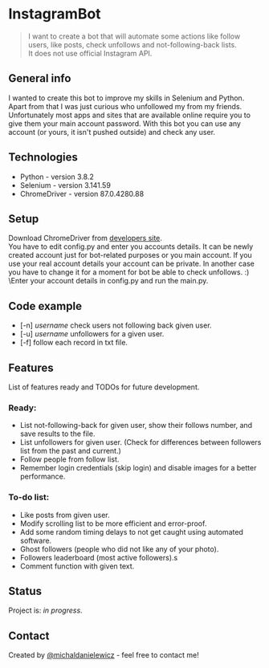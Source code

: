 # InstagramBot
> I want to create a bot that will automate some actions like follow users, like posts, check unfollows and not-following-back lists. \
> It does not use official Instagram API.

## General info
I wanted to create this bot to improve my skills in Selenium and Python. Apart from that I was just curious who unfollowed my from my friends. \
Unfortunately most apps and sites that are available online require you to give them your main account password. With this bot you can use any 
account (or yours, it isn't pushed outside) and check any user. 

## Technologies
* Python - version 3.8.2
* Selenium - version 3.141.59
* ChromeDriver - version 87.0.4280.88

## Setup
Download ChromeDriver from [developers site](https://chromedriver.chromium.org/).\
You have to edit config.py and enter you accounts details. It can be newly created account just for bot-related purposes or you main account. If you use your real account details your account can be private. In another case you have to change it for a moment for bot be able to check unfollows. :) 
\Enter your account details in config.py and run the main.py.

## Code example
* [-n] *username* check users not following back given user.
* [-u] *username* unfollowers for a given user.
* [-f] follow each record in txt file.

## Features
List of features ready and TODOs for future development.

### Ready:
* List not-following-back for given user, show their follows number, and save results to the file.
* List unfollowers for given user. (Check for differences between followers list from the past and current.)
* Follow people from follow list.
* Remember login credentials (skip login) and disable images for a better performance.

### To-do list:
* Like posts from given user.
* Modify scrolling list to be more efficient and error-proof.
* Add some random timing delays to not get caught using automated software.
* Ghost followers (people who did not like any of your photo).
* Followers leaderboard (most active followers).s
* Comment function with given text.

## Status
Project is: _in progress_.

## Contact
Created by [@michaldanielewicz](https://michaldanielewicz.github.io/) - feel free to contact me!


